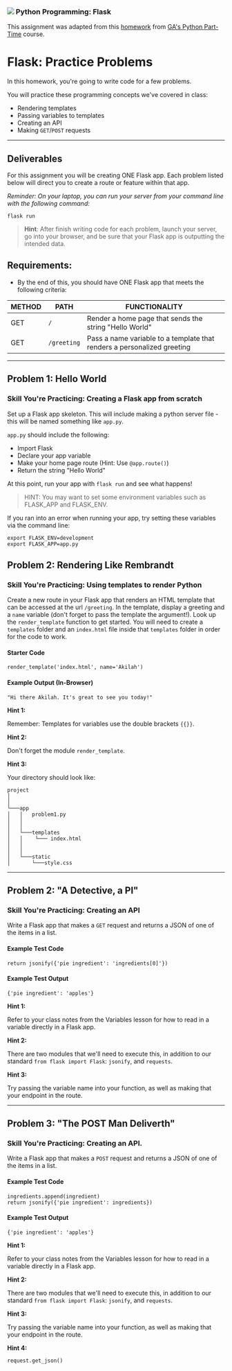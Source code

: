 ### ![](https://ga-dash.s3.amazonaws.com/production/assets/logo-9f88ae6c9c3871690e33280fcf557f33.png) Python Programming: Flask

This assignment was adapted from this [homework](https://git.generalassemb.ly/python-programming/python-programming/tree/revisions_v2.1/unit-6-flask/instructor-resources/hw-5day-4flask) from [GA's Python Part-Time](https://generalassemb.ly/education/python-programming) course.

<!---
This assignment was originally developed by Kevin

Questions? Comments?
1. Log an issue to this repo to alert me of a problem.
2. Suggest an edit yourself by forking this repo, making edits, and submitting a pull request with your changes back to our master branch.
3. Hit me up on Slack at @kevin.coyle.

Note: Adaptation made in fall 2019 by Brandi Butler.
--->

# Flask: Practice Problems

In this homework, you're going to write code for a few problems.

You will practice these programming concepts we've covered in class:

* Rendering templates
* Passing variables to templates
* Creating an API
* Making `GET`/`POST` requests

------------

## Deliverables

For this assignment you will be creating ONE Flask app. Each problem listed below will direct you to create a route or feature within that app.

*Reminder: On your laptop, you can run your server from your command line with the following command:*

```
flask run
```

> **Hint**: After finish writing code for each problem, launch your server, go into your browser, and be sure that your Flask app is outputting the intended data.


## Requirements:

* By the end of this, you should have ONE Flask app that meets the following criteria:

| METHOD | PATH | FUNCTIONALITY |
| ------ | ------------- | ---------------------------------------------------------- |
| GET | `/` | Render a home page that sends the string "Hello World" |
| GET | `/greeting` | Pass a name variable to a template that renders a personalized greeting |

------------

## Problem 1: Hello World

### Skill You're Practicing: Creating a Flask app from scratch

Set up a Flask app skeleton. This will include making a python server file - this will be named something like `app.py`. 

`app.py` should include the following:

* Import Flask
* Declare your app variable
* Make your home page route (Hint: Use `@app.route()`)
* Return the string "Hello World"

At this point, run your app with `flask run` and see what happens!

> HINT: You may want to set some environment variables such as FLASK_APP and FLASK_ENV.

If you ran into an error when running your app, try setting these variables via the command line:

```
export FLASK_ENV=development
export FLASK_APP=app.py
```

## Problem 2: Rendering Like Rembrandt

### Skill You're Practicing: Using templates to render Python

Create a new route in your Flask app that renders an HTML template that can be accessed at the url `/greeting`. In the template, display a greeting and a `name` variable (don't forget to pass the template the argument!). Look up the `render_template` function to get started. You will need to create a `templates` folder and an `index.html` file inside that `templates` folder in order for the code to work.

#### Starter Code

```
render_template('index.html', name='Akilah')
```

#### Example Output (In-Browser)

```
"Hi there Akilah. It's great to see you today!"
```

**Hint 1:**

Remember: Templates for variables use the double brackets `{{}}`.

**Hint 2:**

Don't forget the module `render_template`.

**Hint 3:**

Your directory should look like:

```
project
│   
│
└───app
│   │   problem1.py
│   │   
│   │
│   └───templates
│   │    └─── index.html
│   │
│   │
│   └───static
│       └───style.css
```

------

## Problem 2: "A Detective, a PI"

### Skill You're Practicing: Creating an API

Write a Flask app that makes a `GET` request and returns a JSON of one of the items in a list.


#### Example Test Code
```
return jsonify({'pie ingredient': 'ingredients[0]'})
```

#### Example Test Output
```
{'pie ingredient': 'apples'}
```

**Hint 1:**

Refer to your class notes from the Variables lesson for how to read in a variable directly in a Flask app.

**Hint 2:**

There are two modules that we'll need to execute this, in addition to our standard `from flask import Flask`: `jsonify`, and `requests`.

**Hint 3:**

Try passing the variable name into your function, as well as making that your endpoint in the route.

----

## Problem 3: "The POST Man Deliverth"

### Skill You're Practicing: Creating an API.

Write a Flask app that makes a `POST` request and returns a JSON of one of the items in a list.


#### Example Test Code
```
ingredients.append(ingredient)
return jsonify({'pie ingredient': ingredients})
```

#### Example Test Output
```
{'pie ingredient': 'apples'}
```

**Hint 1:**

Refer to your class notes from the Variables lesson for how to read in a variable directly in a Flask app.

**Hint 2:**

There are two modules that we'll need to execute this, in addition to our standard `from flask import Flask`: `jsonify`, and `requests`.

**Hint 3:**

Try passing the variable name into your function, as well as making that your endpoint in the route.

**Hint 4:**

`request.get_json()`
